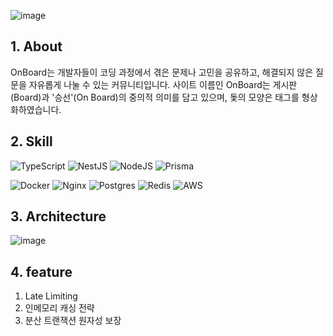 ![image](https://github.com/user-attachments/assets/1c8cbc9d-eb4b-4a51-a811-af98099e7feb)


## 1. About
OnBoard는 개발자들이 코딩 과정에서 겪은 문제나 고민을 공유하고, 해결되지 않은 질문을 자유롭게 나눌 수 있는 커뮤니티입니다.
사이트 이름인 OnBoard는 게시판(Board)과 '승선'(On Board)의 중의적 의미를 담고 있으며, 돛의 모양은 태그를 형상화하였습니다.

## 2. Skill
![TypeScript](https://img.shields.io/badge/typescript-%23007ACC.svg?style=for-the-badge&logo=typescript&logoColor=white)
![NestJS](https://img.shields.io/badge/nestjs-%23E0234E.svg?style=for-the-badge&logo=nestjs&logoColor=white)
![NodeJS](https://img.shields.io/badge/node.js-6DA55F?style=for-the-badge&logo=node.js&logoColor=white)
![Prisma](https://img.shields.io/badge/Prisma-3982CE?style=for-the-badge&logo=Prisma&logoColor=white)

![Docker](https://img.shields.io/badge/docker-%230db7ed.svg?style=for-the-badge&logo=docker&logoColor=white)
![Nginx](https://img.shields.io/badge/nginx-%23009639.svg?style=for-the-badge&logo=nginx&logoColor=white)
![Postgres](https://img.shields.io/badge/postgres-%23316192.svg?style=for-the-badge&logo=postgresql&logoColor=white)
![Redis](https://img.shields.io/badge/redis-%23DD0031.svg?style=for-the-badge&logo=redis&logoColor=white)
![AWS](https://img.shields.io/badge/AWS-%23FF9900.svg?style=for-the-badge&logo=amazon-aws&logoColor=white)

## 3. Architecture
![image](https://mini1018-image.s3.ap-northeast-2.amazonaws.com/profiles/BackA.png)

## 4. feature
1. Late Limiting
2. 인메모리 캐싱 전략
3. 분산 트랜잭션 원자성 보장
